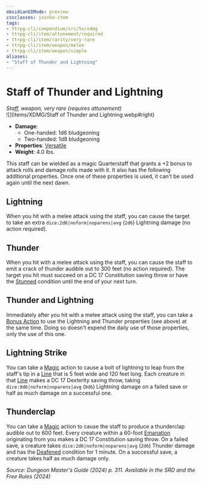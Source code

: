 ```yaml
---
obsidianUIMode: preview
cssclasses: json5e-item
tags:
- ttrpg-cli/compendium/src/5e/xdmg
- ttrpg-cli/item/attunement/required
- ttrpg-cli/item/rarity/very-rare
- ttrpg-cli/item/weapon/melee
- ttrpg-cli/item/weapon/simple
aliases: 
- "Staff of Thunder and Lightning"
---
```

# Staff of Thunder and Lightning
*Staff, weapon, very rare (requires attunement)*  
![](items/XDMG/Staff of Thunder and Lightning.webp#right)

- **Damage**:
  - One-handed: 1d6 bludgeoning
  - Two-handed: 1d8 bludgeoning
- **Properties**: [Versatile](/3-Mechanics/CLI/item-properties.md#Versatile)
- **Weight**: 4.0 lbs.

This staff can be wielded as a magic Quarterstaff that grants a +2 bonus to attack rolls and damage rolls made with it. It also has the following additional properties. Once one of these properties is used, it can't be used again until the next dawn.

## Lightning

When you hit with a melee attack using the staff, you can cause the target to take an extra `dice:2d6|noform|noparens|avg` (`2d6`) Lightning damage (no action required).

## Thunder

When you hit with a melee attack using the staff, you can cause the staff to emit a crack of thunder audible out to 300 feet (no action required). The target you hit must succeed on a DC 17 Constitution saving throw or have the [Stunned](/3-Mechanics/CLI/conditions.md#Stunned) condition until the end of your next turn.

## Thunder and Lightning

Immediately after you hit with a melee attack using the staff, you can take a [Bonus Action](/3-Mechanics/CLI/variant-rules/bonus-action-xphb.md) to use the Lightning and Thunder properties (see above) at the same time. Doing so doesn't expend the daily use of those properties, only the use of this one.

## Lightning Strike

You can take a [Magic](/3-Mechanics/CLI/actions.md#Magic) action to cause a bolt of lightning to leap from the staff's tip in a [Line](/3-Mechanics/CLI/variant-rules/line-area-of-effect-xphb.md) that is 5 feet wide and 120 feet long. Each creature in that [Line](/3-Mechanics/CLI/variant-rules/line-area-of-effect-xphb.md) makes a DC 17 Dexterity saving throw, taking `dice:9d6|noform|noparens|avg` (`9d6`) Lightning damage on a failed save or half as much damage on a successful one.

## Thunderclap

You can take a [Magic](/3-Mechanics/CLI/actions.md#Magic) action to cause the staff to produce a thunderclap audible out to 600 feet. Every creature within a 60-foot [Emanation](/3-Mechanics/CLI/variant-rules/emanation-area-of-effect-xphb.md) originating from you makes a DC 17 Constitution saving throw. On a failed save, a creature takes `dice:2d6|noform|noparens|avg` (`2d6`) Thunder damage and has the [Deafened](/3-Mechanics/CLI/conditions.md#Deafened) condition for 1 minute. On a successful save, a creature takes half as much damage only.

*Source: Dungeon Master's Guide (2024) p. 311. Available in the <span title='Systems Reference Document (5.2)'>SRD</span> and the Free Rules (2024)*